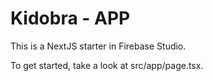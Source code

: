 # Kidobra - APP

This is a NextJS starter in Firebase Studio.

To get started, take a look at src/app/page.tsx.
